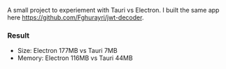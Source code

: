 A small project to experiement with Tauri vs Electron. I built the same app here https://github.com/Fghurayri/jwt-decoder.

### Result

- Size: Electron 177MB vs Tauri 7MB
- Memory: Electron 116MB vs Tauri 44MB
